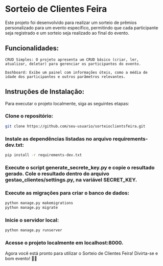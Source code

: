 # Sorteio de Clientes Feira

Este projeto foi desenvolvido para realizar um sorteio de prêmios personalizado para um evento específico, permitindo que cada participante seja registrado e um sorteio seja realizado ao final do evento.
## Funcionalidades:

    CRUD Simples: O projeto apresenta um CRUD básico (criar, ler, atualizar, deletar) para gerenciar os participantes do evento.

    Dashboard: Exibe um painel com informações úteis, como a média de idade dos participantes e outros parâmetros relevantes.

## Instruções de Instalação:

Para executar o projeto localmente, siga as seguintes etapas:
###     Clone o repositório:

```bash
git clone https://github.com/seu-usuario/sorteioclientsfeira.git
```
### Instale as dependências listadas no arquivo requirements-dev.txt:
```bash
pip install -r requirements-dev.txt
```

### Execute o script generate_secrete_key.py e copie o resultado gerado. Cole o resultado dentro do arquivo gestao_clientes/settings.py, na variável SECRET_KEY.

### Execute as migrações para criar o banco de dados:
```bash
python manage.py makemigrations
python manage.py migrate
```
### Inicie o servidor local:
```bash
python manage.py runserver
```
###     Acesse o projeto localmente em localhost:8000.



Agora você está pronto para utilizar o Sorteio de Clientes Feira! Divirta-se e bom evento! 🎉🎁
